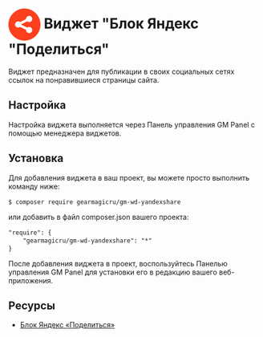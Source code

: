 # <img src="https://raw.githubusercontent.com/gearmagicru/gm-wd-yandexshare/refs/heads/master/assets/images/icon.svg" width="64px" height="64px" align="absmiddle"> Виджет "Блок Яндекс "Поделиться"

Виджет предназначен для публикации в своих социальных сетях ссылок на понравившиеся страницы сайта.

## Настройка

Настройка виджета выполняется через Панель управления GM Panel с помощью менеджера виджетов.

## Установка

Для добавления виджета в ваш проект, вы можете просто выполнить команду ниже:

```
$ composer require gearmagicru/gm-wd-yandexshare
```

или добавить в файл composer.json вашего проекта:
```
"require": {
    "gearmagicru/gm-wd-yandexshare": "*"
}
```

После добавления виджета в проект, воспользуйтесь Панелью управления GM Panel для установки его в редакцию вашего веб-приложения.

## Ресурсы
- [Блок Яндекс «Поделиться»](https://yandex.ru/dev/share/)